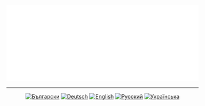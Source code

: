 <a href="//github.com/MaksymStoianov/EventEmitter"><img src="docs/assets/images/banner-1.svg" width="800" height="200"></a>

<hr>

<div id="locales" align="center">
  <a href="docs/bg/README.md"><img src="https://img.shields.io/badge/BG-grey?style=flat" alt="Български"></a>
  <a href="docs/de/README.md"><img src="https://img.shields.io/badge/DE-grey?style=flat" alt="Deutsch"></a>
  <a href="docs/en/README.md"><img src="https://img.shields.io/badge/EN-grey?style=flat" alt="English"></a>
  <a href="docs/ru/README.md"><img src="https://img.shields.io/badge/RU-grey?style=flat" alt="Русский"></a>
  <a href="docs/uk/README.md"><img src="https://img.shields.io/badge/UK-grey?style=flat" alt="Українська"></a>
</div>
